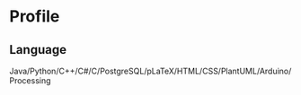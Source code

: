 # Profile

## Language
Java/Python/C++/C#/C/PostgreSQL/pLaTeX/HTML/CSS/PlantUML/Arduino/Processing  
<!-- Java, Python, C++, C#, C, PostgreSQL, pLaTeX, HTML, CSS, PlantUML, Arduino, Processing   -->
